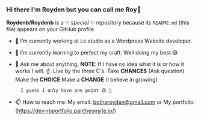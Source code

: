 ### Hi there I'm Royden but you can call me Roy👋

**Roydenb/Roydenb** is a ✨ _special_ ✨ repository because its `README.md` (this file) appears on your GitHub profile.

- 🔭 I’m currently working at Lc studio as a Wordpress Website developer.
- 🌱 I’m currently learning to perfect my craft. Well doing my best.😅
- 💬 Ask me about anything, 
     **NOTE**: If I have no idea what it is or how it works I will.
     ☝️. Live by the three C's.
        Take **CHANCES** (Ask question)
        Make the **CHOICE**
        Make a **CHANGE** (I believe in growing)
      
        I guess I only have one point 😅 🤣

- 📫 How to reach me: 
     My email: botharoyden@gmail.com 
                   or 
     My portfolio: (https://dev-rbportfolio.pantheonsite.io/)
